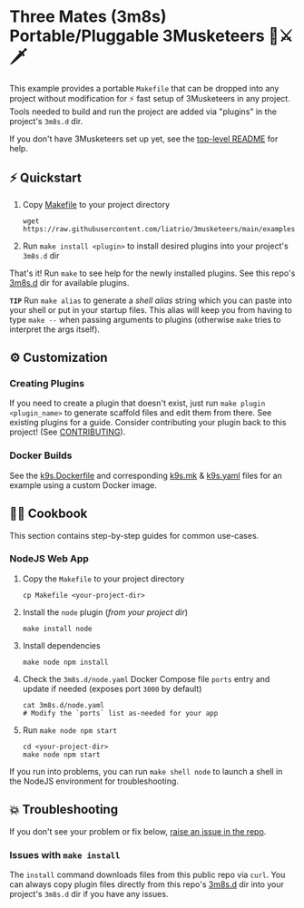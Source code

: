 # Three Mates (3m8s) Portable/Pluggable 3Musketeers 🤺⚔️🗡️
This example provides a portable `Makefile` that can be dropped into any project without modification for ⚡️ fast setup of 3Musketeers in any project. Tools needed to build and run the project are added via "plugins" in the project's `3m8s.d` dir.

If you don't have 3Musketeers set up yet, see the [top-level README](../../README.md) for help.

## ⚡️ Quickstart
1. Copy [Makefile](Makefile) to your project directory
   ```shell
   wget https://raw.githubusercontent.com/liatrio/3musketeers/main/examples/3m8s/Makefile
   ```
3. Run `make install <plugin>` to install desired plugins into your project's `3m8s.d` dir

That's it!  Run `make` to see help for the newly installed plugins.  See this repo's [3m8s.d](3m8s.d) dir for available plugins.

**`TIP`** Run `make alias` to generate a _shell alias_ string which you can paste into your shell or put in your startup files.  This alias will keep you from having to type `make --` when passing arguments to plugins (otherwise `make` tries to interpret the args itself).

## ⚙️ Customization
### Creating Plugins
If you need to create a plugin that doesn't exist, just run `make plugin <plugin_name>` to generate scaffold files and edit them from there.  See existing plugins for a guide.  Consider contributing your plugin back to this project!  (See [CONTRIBUTING](CONTRIBUTING.md)).

### Docker Builds
See the [k9s.Dockerfile](3m8s.d/k9s.Dockerfile) and corresponding [k9s.mk](3m8s.d/k9s.mk) & [k9s.yaml](3m8s.d/k9s.yaml) files for an example using a custom Docker image.

## 👨‍🍳 Cookbook
This section contains step-by-step guides for common use-cases.

### NodeJS Web App
1. Copy the `Makefile` to your project directory
   ```shell
   cp Makefile <your-project-dir>
   ```
2. Install the `node` plugin (_from your project dir_)
   ```shell
   make install node
   ```
3. Install dependencies
   ```shell
   make node npm install
   ```
4. Check the `3m8s.d/node.yaml` Docker Compose file `ports` entry and update if needed (exposes port `3000` by default)
   ```shell
   cat 3m8s.d/node.yaml
   # Modify the `ports` list as-needed for your app
   ```
5. Run `make node npm start`
   ```shell
   cd <your-project-dir>
   make node npm start
   ```
   
If you run into problems, you can run `make shell node` to launch a shell in the NodeJS environment for troubleshooting.

## 💥 Troubleshooting
If you don't see your problem or fix below, [raise an issue in the repo](https://github.com/liatrio/3musketeers/issues/new/choose).

### Issues with `make install`
The `install` command downloads files from this public repo via `curl`. You can always copy plugin files directly from this repo's [3m8s.d](3m8s.d) dir into your project's `3m8s.d` dir if you have any issues.
